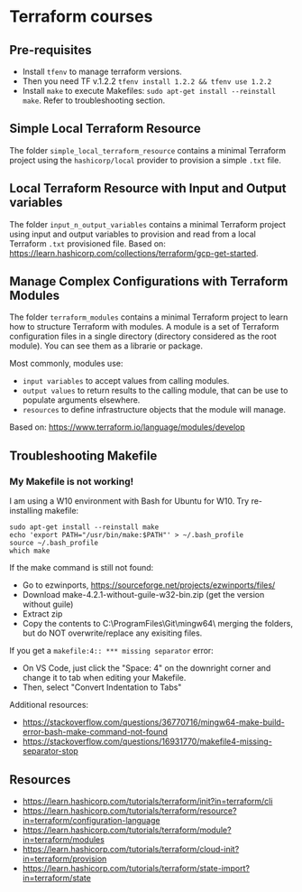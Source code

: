 # Terraform courses

## Pre-requisites
- Install `tfenv` to manage terraform versions.
- Then you need TF v.1.2.2 `tfenv install 1.2.2 && tfenv use 1.2.2`
- Install `make` to execute Makefiles: `sudo apt-get install --reinstall make`. Refer to troubleshooting section.
## Simple Local Terraform Resource
The folder `simple_local_terraform_resource` contains a minimal Terraform project using the `hashicorp/local` provider to provision a simple `.txt` file.

## Local Terraform Resource with Input and Output variables
The folder `input_n_output_variables` contains a minimal Terraform project using input and output variables to provision and read from a local Terraform `.txt` provisioned file.
Based on: https://learn.hashicorp.com/collections/terraform/gcp-get-started.

## Manage Complex Configurations with Terraform Modules
The folder `terraform_modules` contains a minimal Terraform project to learn how to structure Terraform with modules.
A module is a set of Terraform configuration files in a single directory (directory considered as the root module).
You can see them as a librarie or package.

Most commonly, modules use:
- `input variables` to accept values from calling modules.
- `output values` to return results to the calling module, that can be use to populate arguments elsewhere.
- `resources` to define infrastructure objects that the module will manage.

Based on: https://www.terraform.io/language/modules/develop

## Troubleshooting Makefile

### My Makefile is not working!
I am using a W10 environment with Bash for Ubuntu for W10. Try re-installing makefile:
```
sudo apt-get install --reinstall make
echo 'export PATH="/usr/bin/make:$PATH"' > ~/.bash_profile
source ~/.bash_profile
which make
```

If the make command is still not found:
- Go to ezwinports, https://sourceforge.net/projects/ezwinports/files/
- Download make-4.2.1-without-guile-w32-bin.zip (get the version without guile)
- Extract zip
- Copy the contents to C:\ProgramFiles\Git\mingw64\ merging the folders, but do NOT overwrite/replace any exisiting files.

If you get a `makefile:4:: *** missing separator` error:
- On VS Code, just click the "Space: 4" on the downright corner and change it to tab when editing your Makefile.
- Then, select "Convert Indentation to Tabs" 

Additional resources:
- https://stackoverflow.com/questions/36770716/mingw64-make-build-error-bash-make-command-not-found
- https://stackoverflow.com/questions/16931770/makefile4-missing-separator-stop

## Resources
- https://learn.hashicorp.com/tutorials/terraform/init?in=terraform/cli
- https://learn.hashicorp.com/tutorials/terraform/resource?in=terraform/configuration-language
- https://learn.hashicorp.com/tutorials/terraform/module?in=terraform/modules
- https://learn.hashicorp.com/tutorials/terraform/cloud-init?in=terraform/provision
- https://learn.hashicorp.com/tutorials/terraform/state-import?in=terraform/state